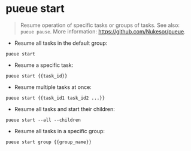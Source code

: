 # pueue start

> Resume operation of specific tasks or groups of tasks.
> See also: `pueue pause`.
> More information: <https://github.com/Nukesor/pueue>.

- Resume all tasks in the default group:

`pueue start`

- Resume a specific task:

`pueue start {{task_id}}`

- Resume multiple tasks at once:

`pueue start {{task_id1 task_id2 ...}}`

- Resume all tasks and start their children:

`pueue start --all --children`

- Resume all tasks in a specific group:

`pueue start group {{group_name}}`
